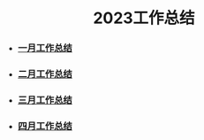 <div>
	<H1 align = "center">2023工作总结</H1>
</div>

- ### [一月工作总结](一月.md)
- ### [二月工作总结](二月.md)
- ### [三月工作总结](三月.md)
- ### [四月工作总结](四月.md)